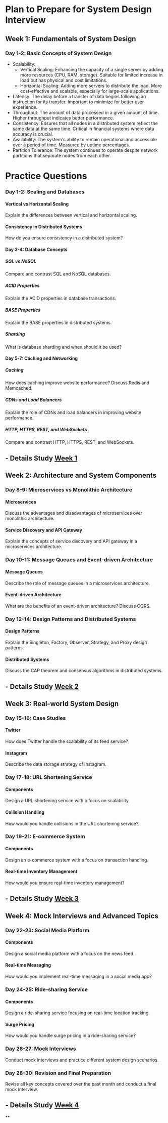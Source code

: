 # Plan to Prepare for System Design Interview

## Week 1: Fundamentals of System Design 
### Day 1-2: Basic Concepts of System Design

- Scalability:
    - Vertical Scaling: Enhancing the capacity of a single server by adding more resources (CPU, RAM, storage). Suitable for limited increase in load but has physical and cost limitations.
    - Horizontal Scaling: Adding more servers to distribute the load. More cost-effective and scalable, especially for large-scale applications.
- Latency: The delay before a transfer of data begins following an instruction for its transfer. Important to minimize for better user experience.
- Throughput: The amount of data processed in a given amount of time. Higher throughput indicates better performance.
- Consistency: Ensures that all nodes in a distributed system reflect the same data at the same time. Critical in financial systems where data accuracy is crucial.
- Availability: The system's ability to remain operational and accessible over a period of time. Measured by uptime percentages.
- Partition Tolerance: The system continues to operate despite network partitions that separate nodes from each other.
# Practice Questions



### Day 1-2: Scaling and Databases

#### Vertical vs Horizontal Scaling

Explain the differences between vertical and horizontal scaling.

#### Consistency in Distributed Systems

How do you ensure consistency in a distributed system?

#### Day 3-4: Database Concepts

##### SQL vs NoSQL

Compare and contrast SQL and NoSQL databases.

##### ACID Properties

Explain the ACID properties in database transactions.

##### BASE Properties

Explain the BASE properties in distributed systems.

##### Sharding

What is database sharding and when should it be used?

#### Day 5-7: Caching and Networking

##### Caching

How does caching improve website performance? Discuss Redis and Memcached.

##### CDNs and Load Balancers

Explain the role of CDNs and load balancers in improving website performance.

##### HTTP, HTTPS, REST, and WebSockets

Compare and contrast HTTP, HTTPS, REST, and WebSockets.

## - Details Study [Week 1](Week1/README.md)
## Week 2: Architecture and System Components 

### Day 8-9: Microservices vs Monolithic Architecture

#### Microservices

Discuss the advantages and disadvantages of microservices over monolithic architecture.

#### Service Discovery and API Gateway

Explain the concepts of service discovery and API gateway in a microservices architecture.

### Day 10-11: Message Queues and Event-driven Architecture

#### Message Queues

Describe the role of message queues in a microservices architecture.

#### Event-driven Architecture

What are the benefits of an event-driven architecture? Discuss CQRS.

### Day 12-14: Design Patterns and Distributed Systems

#### Design Patterns

Explain the Singleton, Factory, Observer, Strategy, and Proxy design patterns.

#### Distributed Systems

Discuss the CAP theorem and consensus algorithms in distributed systems.
## - Details Study [Week 2](Week2/README.md)

## Week 3: Real-world System Design

### Day 15-16: Case Studies

#### Twitter

How does Twitter handle the scalability of its feed service?

#### Instagram

Describe the data storage strategy of Instagram.

### Day 17-18: URL Shortening Service

#### Components

Design a URL shortening service with a focus on scalability.

#### Collision Handling

How would you handle collisions in the URL shortening service?

### Day 19-21: E-commerce System

#### Components

Design an e-commerce system with a focus on transaction handling.

#### Real-time Inventory Management

How would you ensure real-time inventory management?

## - Details Study [Week 3](Week3/README.md)

## Week 4: Mock Interviews and Advanced Topics

### Day 22-23: Social Media Platform

#### Components

Design a social media platform with a focus on the news feed.

#### Real-time Messaging

How would you implement real-time messaging in a social media app?

### Day 24-25: Ride-sharing Service

#### Components

Design a ride-sharing service focusing on real-time location tracking.

#### Surge Pricing

How would you handle surge pricing in a ride-sharing service?

### Day 26-27: Mock Interviews

Conduct mock interviews and practice different system design scenarios.

### Day 28-30: Revision and Final Preparation

Revise all key concepts covered over the past month and conduct a final mock interview.

## - Details Study [Week 4](Week4/README.md)
**